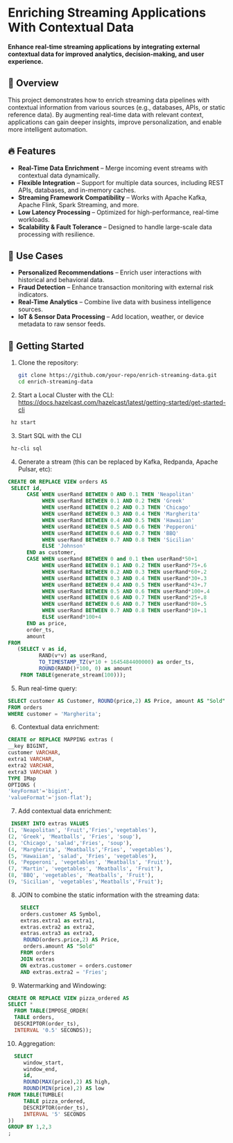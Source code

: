 # Enriching Streaming Applications With Contextual Data

**Enhance real-time streaming applications by integrating external contextual data for improved analytics, decision-making, and user experience.**

## 🚀 Overview
This project demonstrates how to enrich streaming data pipelines with contextual information from various sources (e.g., databases, APIs, or static reference data). By augmenting real-time data with relevant context, applications can gain deeper insights, improve personalization, and enable more intelligent automation.

## 🔥 Features
- **Real-Time Data Enrichment** – Merge incoming event streams with contextual data dynamically.
- **Flexible Integration** – Support for multiple data sources, including REST APIs, databases, and in-memory caches.
- **Streaming Framework Compatibility** – Works with Apache Kafka, Apache Flink, Spark Streaming, and more.
- **Low Latency Processing** – Optimized for high-performance, real-time workloads.
- **Scalability & Fault Tolerance** – Designed to handle large-scale data processing with resilience.

## 🎯 Use Cases
- **Personalized Recommendations** – Enrich user interactions with historical and behavioral data.
- **Fraud Detection** – Enhance transaction monitoring with external risk indicators.
- **Real-Time Analytics** – Combine live data with business intelligence sources.
- **IoT & Sensor Data Processing** – Add location, weather, or device metadata to raw sensor feeds.

  
## 📌 Getting Started
1. Clone the repository:
   ```sh
   git clone https://github.com/your-repo/enrich-streaming-data.git
   cd enrich-streaming-data
   ``` 
2. Start a Local Cluster with the CLI: https://docs.hazelcast.com/hazelcast/latest/getting-started/get-started-cli
  ```sh
   hz start
   ``` 
3. Start SQL with the CLI
  ```sh
   hz-cli sql
   ``` 
4. Generate a stream (this can be replaced by Kafka, Redpanda, Apache Pulsar, etc):
 ```sql
 CREATE OR REPLACE VIEW orders AS
  SELECT id,
       CASE WHEN userRand BETWEEN 0 AND 0.1 THEN 'Neapolitan'
            WHEN userRand BETWEEN 0.1 AND 0.2 THEN 'Greek'
            WHEN userRand BETWEEN 0.2 AND 0.3 THEN 'Chicago'
            WHEN userRand BETWEEN 0.3 AND 0.4 THEN 'Margherita'
            WHEN userRand BETWEEN 0.4 AND 0.5 THEN 'Hawaiian'
            WHEN userRand BETWEEN 0.5 AND 0.6 THEN 'Pepperoni'
            WHEN userRand BETWEEN 0.6 AND 0.7 THEN 'BBQ'
            WHEN userRand BETWEEN 0.7 AND 0.8 THEN 'Sicilian'
            ELSE 'Johnson'
       END as customer,
       CASE WHEN userRand BETWEEN 0 and 0.1 then userRand*50+1
            WHEN userRand BETWEEN 0.1 AND 0.2 THEN userRand*75+.6
            WHEN userRand BETWEEN 0.2 AND 0.3 THEN userRand*60+.2
            WHEN userRand BETWEEN 0.3 AND 0.4 THEN userRand*30+.3
            WHEN userRand BETWEEN 0.4 AND 0.5 THEN userRand*43+.7
            WHEN userRand BETWEEN 0.5 AND 0.6 THEN userRand*100+.4
            WHEN userRand BETWEEN 0.6 AND 0.7 THEN userRand*25+.8
            WHEN userRand BETWEEN 0.6 AND 0.7 THEN userRand*80+.5
            WHEN userRand BETWEEN 0.7 AND 0.8 THEN userRand*10+.1
            ELSE userRand*100+4
       END as price,
       order_ts,
       amount
FROM
    (SELECT v as id,
           RAND(v*v) as userRand,
           TO_TIMESTAMP_TZ(v*10 + 1645484400000) as order_ts,
           ROUND(RAND()*100, 0) as amount
     FROM TABLE(generate_stream(100)));
   ``` 
5. Run real-time query:
 ```sql
SELECT customer AS Customer, ROUND(price,2) AS Price, amount AS "Sold"
FROM orders
WHERE customer = 'Margherita';
   ``` 
6. Contextual data enrichment:
 ```sql
CREATE or REPLACE MAPPING extras (
__key BIGINT,
customer VARCHAR,
extra1 VARCHAR,
extra2 VARCHAR,
extra3 VARCHAR )
TYPE IMap
OPTIONS (
'keyFormat'='bigint',
'valueFormat'='json-flat');
   ``` 
7. Add contextual data enrichment:
 ```sql
  INSERT INTO extras VALUES
(1, 'Neapolitan', 'Fruit','Fries','vegetables'),
(2, 'Greek', 'Meatballs', 'Fries', 'soup'),
(3, 'Chicago', 'salad','Fries', 'soup'),
(4, 'Margherita', 'Meatballs','Fries', 'vegetables'),
(5, 'Hawaiian', 'salad', 'Fries', 'vegetables'),
(6, 'Pepperoni', 'vegetables', 'Meatballs', 'Fruit'),
(7, 'Martin', 'vegetables', 'Meatballs', 'Fruit'),
(8, 'BBQ', 'vegetables', 'Meatballs', 'Fruit'),
(9, 'Sicilian', 'vegetables','Meatballs','Fruit');
   ``` 
8. JOIN to combine the static information with the streaming data:
```sql 
    SELECT
    orders.customer AS Symbol,
    extras.extra1 as extra1,
    extras.extra2 as extra2,
    extras.extra3 as extra3,
     ROUND(orders.price,2) AS Price,
     orders.amount AS "Sold"
    FROM orders
    JOIN extras
    ON extras.customer = orders.customer 
    AND extras.extra2 = 'Fries';
   ```

9. Watermarking and Windowing:
```sql 
CREATE OR REPLACE VIEW pizza_ordered AS
SELECT *
  FROM TABLE(IMPOSE_ORDER(
  TABLE orders,
  DESCRIPTOR(order_ts),
  INTERVAL '0.5' SECONDS));
   ```
10. Aggregation:
```sql 
  SELECT
     window_start,
     window_end,
     id,
     ROUND(MAX(price),2) AS high,
     ROUND(MIN(price),2) AS low
FROM TABLE(TUMBLE(
     TABLE pizza_ordered,
     DESCRIPTOR(order_ts),
     INTERVAL '5' SECONDS
))
GROUP BY 1,2,3
;
   ``` 

